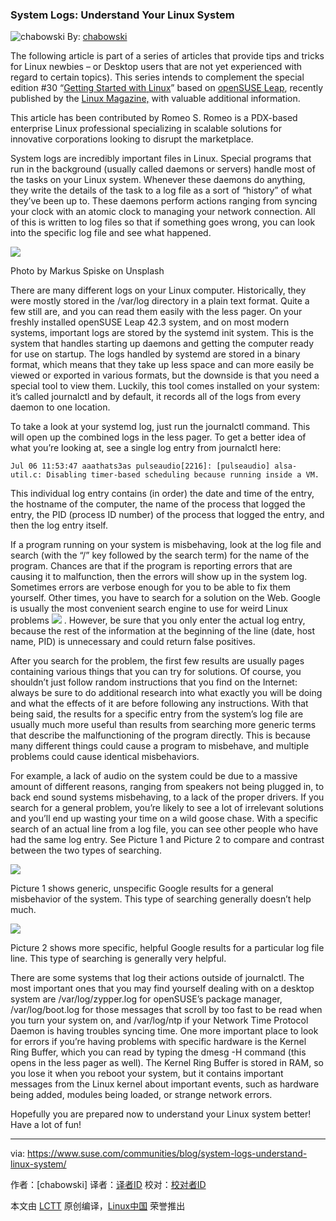 ### System Logs: Understand Your Linux System

![chabowski](https://www.suse.com/communities/blog/files/2016/03/chabowski_avatar_1457537819-100x100.jpg)
 By: [chabowski][1]

The following article is part of a series of articles that provide tips and tricks for Linux newbies  – or Desktop users that are not yet experienced with regard to certain topics). This series intends to complement the special edition #30 “[Getting Started with Linux][2]” based on [openSUSE Leap][3], recently published by the [Linux Magazine,][4] with valuable additional information.

This article has been contributed by Romeo S. Romeo is a PDX-based enterprise Linux professional specializing in scalable solutions for innovative corporations looking to disrupt the marketplace.

System logs are incredibly important files in Linux. Special programs that run in the background (usually called daemons or servers) handle most of the tasks on your Linux system. Whenever these daemons do anything, they write the details of the task to a log file as a sort of “history” of what they’ve been up to. These daemons perform actions ranging from syncing your clock with an atomic clock to managing your network connection. All of this is written to log files so that if something goes wrong, you can look into the specific log file and see what happened.

![](https://www.suse.com/communities/blog/files/2017/11/markus-spiske-153537-300x450.jpg)

Photo by Markus Spiske on Unsplash

There are many different logs on your Linux computer. Historically, they were mostly stored in the /var/log directory in a plain text format. Quite a few still are, and you can read them easily with the less pager. On your freshly installed openSUSE Leap 42.3 system, and on most modern systems, important logs are stored by the systemd init system. This is the system that handles starting up daemons and getting the computer ready for use on startup. The logs handled by systemd are stored in a binary format, which means that they take up less space and can more easily be viewed or exported in various formats, but the downside is that you need a special tool to view them. Luckily, this tool comes installed on your system: it’s called journalctl and by default, it records all of the logs from every daemon to one location.

To take a look at your systemd log, just run the journalctl command. This will open up the combined logs in the less pager. To get a better idea of what you’re looking at, see a single log entry from journalctl here:

```
Jul 06 11:53:47 aaathats3as pulseaudio[2216]: [pulseaudio] alsa-util.c: Disabling timer-based scheduling because running inside a VM.
```

This individual log entry contains (in order) the date and time of the entry, the hostname of the computer, the name of the process that logged the entry, the PID (process ID number) of the process that logged the entry, and then the log entry itself.

If a program running on your system is misbehaving, look at the log file and search (with the “/” key followed by the search term) for the name of the program. Chances are that if the program is reporting errors that are causing it to malfunction, then the errors will show up in the system log. Sometimes errors are verbose enough for you to be able to fix them yourself. Other times, you have to search for a solution on the Web. Google is usually the most convenient search engine to use for weird Linux problems 
![](https://www.suse.com/communities/blog/files/2017/09/Sunglasses_Emoji-450x450.png)
. However, be sure that you only enter the actual log entry, because the rest of the information at the beginning of the line (date, host name, PID) is unnecessary and could return false positives.

After you search for the problem, the first few results are usually pages containing various things that you can try for solutions. Of course, you shouldn’t just follow random instructions that you find on the Internet: always be sure to do additional research into what exactly you will be doing and what the effects of it are before following any instructions. With that being said, the results for a specific entry from the system’s log file are usually much more useful than results from searching more generic terms that describe the malfunctioning of the program directly. This is because many different things could cause a program to misbehave, and multiple problems could cause identical misbehaviors.

For example, a lack of audio on the system could be due to a massive amount of different reasons, ranging from speakers not being plugged in, to back end sound systems misbehaving, to a lack of the proper drivers. If you search for a general problem, you’re likely to see a lot of irrelevant solutions and you’ll end up wasting your time on a wild goose chase. With a specific search of an actual line from a log file, you can see other people who have had the same log entry. See Picture 1 and Picture 2 to compare and contrast between the two types of searching.

![](https://www.suse.com/communities/blog/files/2017/11/picture1-450x450.png)

Picture 1 shows generic, unspecific Google results for a general misbehavior of the system. This type of searching generally doesn’t help much.

![](https://www.suse.com/communities/blog/files/2017/11/picture2-450x450.png)

Picture 2 shows more specific, helpful Google results for a particular log file line. This type of searching is generally very helpful.

There are some systems that log their actions outside of journalctl. The most important ones that you may find yourself dealing with on a desktop system are /var/log/zypper.log for openSUSE’s package manager, /var/log/boot.log for those messages that scroll by too fast to be read when you turn your system on, and /var/log/ntp if your Network Time Protocol Daemon is having troubles syncing time. One more important place to look for errors if you’re having problems with specific hardware is the Kernel Ring Buffer, which you can read by typing the dmesg -H command (this opens in the less pager as well). The Kernel Ring Buffer is stored in RAM, so you lose it when you reboot your system, but it contains important messages from the Linux kernel about important events, such as hardware being added, modules being loaded, or strange network errors.

Hopefully you are prepared now to understand your Linux system better! Have a lot of fun!

--------------------------------------------------------------------------------

via: https://www.suse.com/communities/blog/system-logs-understand-linux-system/

作者：[chabowski]
译者：[译者ID](https://github.com/译者ID)
校对：[校对者ID](https://github.com/校对者ID)

本文由 [LCTT](https://github.com/LCTT/TranslateProject) 原创编译，[Linux中国](https://linux.cn/) 荣誉推出

[1]:https://www.suse.com/communities/blog/author/chabowski/
[2]:http://www.linux-magazine.com/Resources/Special-Editions/30-Getting-Started-with-Linux
[3]:https://en.opensuse.org/Portal:42.3
[4]:http://www.linux-magazine.com/
